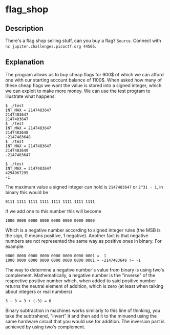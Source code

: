 # flag_shop

## Description

There's a flag shop selling stuff, can you buy a flag? `Source`. Connect with `nc jupiter.challenges.picoctf.org 44566`.

## Explanation

The program allows us to buy cheap flags for 900$ of which we can afford one with our starting account balance of 1100$. When asked how many of these cheap flags we want the value is stored into a signed integer, which we can exploit to make more money. We can use the test program to illustrate what happens:

```
$ ./test
INT_MAX = 2147483647
2147483647
2147483647
$ ./test
INT_MAX = 2147483647
2147483648
-2147483648
$ ./test
INT_MAX = 2147483647
2147483649
-2147483647

$ ./test
INT_MAX = 2147483647
4294967295
-1
```

The maximum value a signed integer can hold is `2147483647` or `2^31 - 1`, in binary this would be 

```
0111 1111 1111 1111 1111 1111 1111 1111
```

If we add one to this number this will become

```
1000 0000 0000 0000 0000 0000 0000 0000
```

Which is a negative number according to signed integer rules (the MSB is the sign, 0 means positive, 1 negative). Another fact is that negative numbers are not represented the same way as positive ones in binary. For example: 

```
0000 0000 0000 0000 0000 0000 0000 0001 =  1
1000 0000 0000 0000 0000 0000 0000 0001 = -2147483648 != -1
```

The way to determine a negative number's value from binary is using two's complement. Mathematically, a negative number is the "inverse" of the respective positive number which, when added to said positive number returns the neutral element of addition, which is zero (at least when talking about integers or real numbers) 

```
3 - 3 = 3 + (-3) = 0
```

Binary subtraction in machines works similarly to this line of thinking, you take the subtrahend, "invert" it and then add it to the minuend using the same hardware circuit that you would use for addition. The inversion part is achieved by using two's complement.